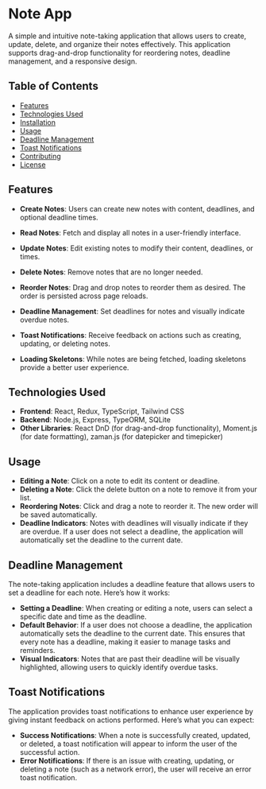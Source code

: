 # Note App

A simple and intuitive note-taking application that allows users to create, update, delete, and organize their notes effectively. This application supports drag-and-drop functionality for reordering notes, deadline management, and a responsive design.

## Table of Contents

- [Features](#features)
- [Technologies Used](#technologies-used)
- [Installation](#installation)
- [Usage](#usage)
- [Deadline Management](#deadline-management)
- [Toast Notifications](#toast-notifications)
- [Contributing](#contributing)
- [License](#license)

## Features

- **Create Notes**: Users can create new notes with content, deadlines, and optional deadline times.

- **Read Notes**: Fetch and display all notes in a user-friendly interface.

- **Update Notes**: Edit existing notes to modify their content, deadlines, or times.

- **Delete Notes**: Remove notes that are no longer needed.

- **Reorder Notes**: Drag and drop notes to reorder them as desired. The order is persisted across page reloads.

- **Deadline Management**: Set deadlines for notes and visually indicate overdue notes.

- **Toast Notifications**: Receive feedback on actions such as creating, updating, or deleting notes.

- **Loading Skeletons**: While notes are being fetched, loading skeletons provide a better user experience.

## Technologies Used

- **Frontend**: React, Redux, TypeScript, Tailwind CSS
- **Backend**: Node.js, Express, TypeORM, SQLite
- **Other Libraries**: React DnD (for drag-and-drop functionality), Moment.js (for date formatting), zaman.js (for datepicker and timepicker)

## Usage


- **Editing a Note**: Click on a note to edit its content or deadline.
- **Deleting a Note**: Click the delete button on a note to remove it from your list.
- **Reordering Notes**: Click and drag a note to reorder it. The new order will be saved automatically.
- **Deadline Indicators**: Notes with deadlines will visually indicate if they are overdue. If a user does not select a deadline, the application will automatically set the deadline to the current date.

## Deadline Management

The note-taking application includes a deadline feature that allows users to set a deadline for each note. Here’s how it works:

- **Setting a Deadline**: When creating or editing a note, users can select a specific date and time as the deadline.
- **Default Behavior**: If a user does not choose a deadline, the application automatically sets the deadline to the current date. This ensures that every note has a deadline, making it easier to manage tasks and reminders.
- **Visual Indicators**: Notes that are past their deadline will be visually highlighted, allowing users to quickly identify overdue tasks.

## Toast Notifications

The application provides toast notifications to enhance user experience by giving instant feedback on actions performed. Here’s what you can expect:

- **Success Notifications**: When a note is successfully created, updated, or deleted, a toast notification will appear to inform the user of the successful action.
- **Error Notifications**: If there is an issue with creating, updating, or deleting a note (such as a network error), the user will receive an error toast notification.
